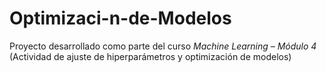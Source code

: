 # Optimizaci-n-de-Modelos
Proyecto desarrollado como parte del curso *Machine Learning – Módulo 4*   (Actividad de ajuste de hiperparámetros y optimización de modelos)
